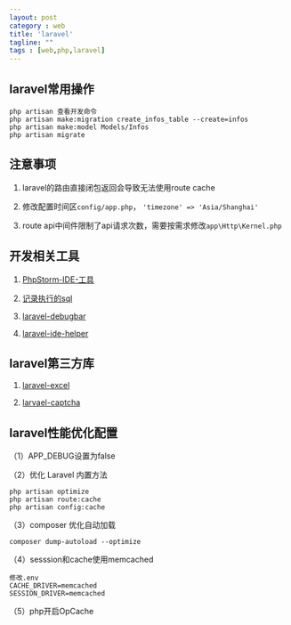 ```yaml
---
layout: post
category : web
title: 'laravel'
tagline: ""
tags : [web,php,laravel]
---
```


## laravel常用操作

```
php artisan 查看开发命令
php artisan make:migration create_infos_table --create=infos
php artisan make:model Models/Infos
php artisan migrate
```

<!--break-->

## 注意事项

1. laravel的路由直接闭包返回会导致无法使用route cache

2. 修改配置时间区`config/app.php`， `'timezone' => 'Asia/Shanghai'`

3. route api中间件限制了api请求次数，需要按需求修改`app\Http\Kernel.php`

## 开发相关工具

1. [PhpStorm-IDE-工具](https://confluence.jetbrains.com/display/PhpStorm/Laravel+Development+using+PhpStorm)

2. [记录执行的sql](http://laravel.so/tricks/2c090cce97ad374e3e1bad784a128695)

3. [laravel-debugbar](https://github.com/barryvdh/laravel-debugbar)

4. [laravel-ide-helper](http://laravel.so/tricks/ec6ad6d56c56deb494098781438c5192)

## laravel第三方库

1. [laravel-excel](https://github.com/Maatwebsite/Laravel-Excel)

2. [larvael-captcha](https://github.com/Gregwar/Captcha)

## laravel性能优化配置

（1）APP_DEBUG设置为false

（2）优化 Laravel 内置方法


````
php artisan optimize
php artisan route:cache  
php artisan config:cache
````


（3）composer 优化自动加载


````
composer dump-autoload --optimize
````


（4）sesssion和cache使用memcached


```
修改.env
CACHE_DRIVER=memcached
SESSION_DRIVER=memcached
```

（5）php开启OpCache